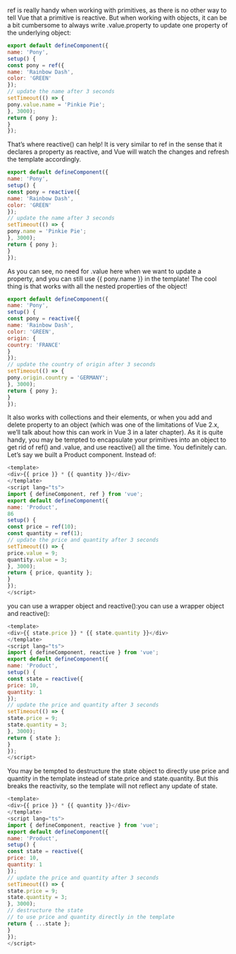 ref is really handy when working with primitives, as there is no other way to tell Vue that a primitive is reactive. But when working with objects, it can be a bit cumbersome to always write .value.property to update one property of the underlying object:

```js
export default defineComponent({
name: 'Pony',
setup() {
const pony = ref({
name: 'Rainbow Dash',
color: 'GREEN'
});
// update the name after 3 seconds
setTimeout(() => {
pony.value.name = 'Pinkie Pie';
}, 3000);
return { pony };
}
});
```

That’s where reactive() can help! It is very similar to ref in the sense that it declares a property as reactive, and Vue will watch the changes and refresh the template accordingly.

```js
export default defineComponent({
name: 'Pony',
setup() {
const pony = reactive({
name: 'Rainbow Dash',
color: 'GREEN'
});
// update the name after 3 seconds
setTimeout(() => {
pony.name = 'Pinkie Pie';
}, 3000);
return { pony };
}
});
```

As you can see, no need for .value here when we want to update a property, and you can still use {{ pony.name }} in the template!
The cool thing is that works with all the nested properties of the object!

```js
export default defineComponent({
name: 'Pony',
setup() {
const pony = reactive({
name: 'Rainbow Dash',
color: 'GREEN',
origin: {
country: 'FRANCE'
}
});
// update the country of origin after 3 seconds
setTimeout(() => {
pony.origin.country = 'GERMANY';
}, 3000);
return { pony };
}
});
```

It also works with collections and their elements, or when you add and delete property to an object (which was one of the limitations of Vue 2.x, we’ll talk about how this can work in Vue 3 in a later
chapter).
As it is quite handy, you may be tempted to encapsulate your primitives into an object to get rid of ref() and .value, and use reactive() all the time. You definitely can. Let’s say we built a Product component. Instead of:

```js
<template>
<div>{{ price }} * {{ quantity }}</div>
</template>
<script lang="ts">
import { defineComponent, ref } from 'vue';
export default defineComponent({
name: 'Product',
86
setup() {
const price = ref(10);
const quantity = ref(1);
// update the price and quantity after 3 seconds
setTimeout(() => {
price.value = 9;
quantity.value = 3;
}, 3000);
return { price, quantity };
}
});
</script>
```

you can use a wrapper object and reactive():you can use a wrapper object and reactive():

```js
<template>
<div>{{ state.price }} * {{ state.quantity }}</div>
</template>
<script lang="ts">
import { defineComponent, reactive } from 'vue';
export default defineComponent({
name: 'Product',
setup() {
const state = reactive({
price: 10,
quantity: 1
});
// update the price and quantity after 3 seconds
setTimeout(() => {
state.price = 9;
state.quantity = 3;
}, 3000);
return { state };
}
});
</script>
```

You may be tempted to destructure the state object to directly use price and quantity in the template instead of state.price and state.quantity. But this breaks the reactivity, so the template will not reflect any update of state.

```js
<template>
<div>{{ price }} * {{ quantity }}</div>
</template>
<script lang="ts">
import { defineComponent, reactive } from 'vue';
export default defineComponent({
name: 'Product',
setup() {
const state = reactive({
price: 10,
quantity: 1
});
// update the price and quantity after 3 seconds
setTimeout(() => {
state.price = 9;
state.quantity = 3;
}, 3000);
// destructure the state
// to use price and quantity directly in the template
return { ...state };
}
});
</script>
```


